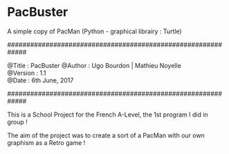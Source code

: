 # PacBuster
A simple copy of PacMan (Python - graphical librairy : Turtle)

#############################################################

@Title : PacBuster
@Author : Ugo Bourdon | Mathieu Noyelle                  
@Version : 1.1                                   
@Date : 6th June, 2017                          

#############################################################



This is a School Project for the French A-Level, the 1st program I did in group ! 

The aim of the project was to create a sort of a PacMan with our own graphism as a Retro game ! 
